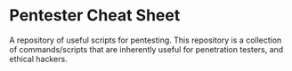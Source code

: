 # Pentester Cheat Sheet

A repository of useful scripts for pentesting. This repository is a collection of commands/scripts that are inherently useful for penetration testers, and ethical hackers. 
